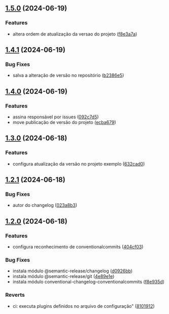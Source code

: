 ## [1.5.0](https://github.com/renebentes/semantic-release/compare/v1.4.1...v1.5.0) (2024-06-19)

### Features

* altera ordem de atualização da versao do projeto ([f8e3a7a](https://github.com/renebentes/semantic-release/commit/f8e3a7af579cb96295873100d1618df69a693d89))

## [1.4.1](https://github.com/renebentes/semantic-release/compare/v1.4.0...v1.4.1) (2024-06-19)

### Bug Fixes

* salva a alteração de versão no repositório ([b2386e5](https://github.com/renebentes/semantic-release/commit/b2386e52b7d3820564c716cb26cd1f8f6d015a9d))

## [1.4.0](https://github.com/renebentes/semantic-release/compare/v1.3.0...v1.4.0) (2024-06-19)

### Features

* assina responsável por issues ([092c7d5](https://github.com/renebentes/semantic-release/commit/092c7d5121d640141292902e47717c77ec9cadaa))
* move publicação de versão do projeto ([ecba679](https://github.com/renebentes/semantic-release/commit/ecba679bfe2ab7a849fe505efdee33f37142b1e8))

## [1.3.0](https://github.com/renebentes/semantic-release/compare/v1.2.1...v1.3.0) (2024-06-18)

### Features

* configura atualização da versão no projeto exemplo ([632cad0](https://github.com/renebentes/semantic-release/commit/632cad0cfb8e663083465fc9ceba35fdb3c3c590))

## [1.2.1](https://github.com/renebentes/semantic-release/compare/v1.2.0...v1.2.1) (2024-06-18)

### Bug Fixes

* autor do changelog ([023a8b3](https://github.com/renebentes/semantic-release/commit/023a8b3a01b903328efc7f5001adfa5b5dee13e1))

## [1.2.0](https://github.com/renebentes/semantic-release/compare/v1.1.0...v1.2.0) (2024-06-18)

### Features

* configura reconhecimento de conventionalcommits ([404cf03](https://github.com/renebentes/semantic-release/commit/404cf0369120722bd3b3d26c44abdf7af149b265))

### Bug Fixes

* instala módulo @semantic-release/changelog ([d0926bb](https://github.com/renebentes/semantic-release/commit/d0926bb9debd768cbc103268782c574ad2eb5db6))
* instala módulo @semantic-release/git ([4e89e1e](https://github.com/renebentes/semantic-release/commit/4e89e1edfc902db2a1173c3f3dd42b5334f01479))
* instala módulo conventional-changelog-conventionalcommits ([f8e935d](https://github.com/renebentes/semantic-release/commit/f8e935de2e912840bebf12ae40bea8a37120bc5a))

### Reverts

* ci: executa plugins definidos no arquivo de configuração" ([8101912](https://github.com/renebentes/semantic-release/commit/81019127790b3798a652fa1b3c1e8ae10bafa48f))
